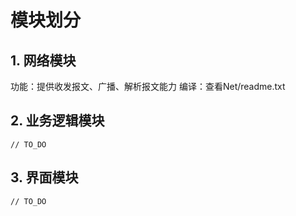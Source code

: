# 模块划分
## 1. 网络模块  
功能：提供收发报文、广播、解析报文能力
编译：查看Net/readme.txt

## 2. 业务逻辑模块  
    // TO_DO
## 3. 界面模块
    // TO_DO
   